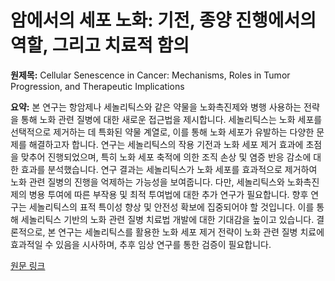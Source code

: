 # 암에서의 세포 노화: 기전, 종양 진행에서의 역할, 그리고 치료적 함의

**원제목:** Cellular Senescence in Cancer: Mechanisms, Roles in Tumor Progression, and Therapeutic Implications

**요약:** 본 연구는 항암제나 세놀리틱스와 같은 약물을 노화촉진제와 병행 사용하는 전략을 통해 노화 관련 질병에 대한 새로운 접근법을 제시합니다.  세놀리틱스는 노화 세포를 선택적으로 제거하는 데 특화된 약물 계열로, 이를 통해 노화 세포가 유발하는 다양한 문제를 해결하고자 합니다.  연구는 세놀리틱스의 작용 기전과 노화 세포 제거 효과에 초점을 맞추어 진행되었으며,  특히 노화 세포 축적에 의한 조직 손상 및 염증 반응 감소에 대한 효과를 분석했습니다.  연구 결과는 세놀리틱스가 노화 세포를 효과적으로 제거하여 노화 관련 질병의 진행을 억제하는 가능성을 보여줍니다.  다만,  세놀리틱스와 노화촉진제의 병용 투여에 따른 부작용 및 최적 투여법에 대한 추가 연구가 필요합니다.  향후 연구는 세놀리틱스의 표적 특이성 향상 및 안전성 확보에 집중되어야 할 것입니다.  이를 통해 세놀리틱스 기반의 노화 관련 질병 치료법 개발에 대한 기대감을 높이고 있습니다.  결론적으로, 본 연구는 세놀리틱스를 활용한 노화 세포 제거 전략이 노화 관련 질병 치료에 효과적일 수 있음을 시사하며,  추후 임상 연구를 통한 검증이 필요합니다.

[원문 링크](https://onlinelibrary.wiley.com/doi/pdf/10.1002/mog2.70029)
